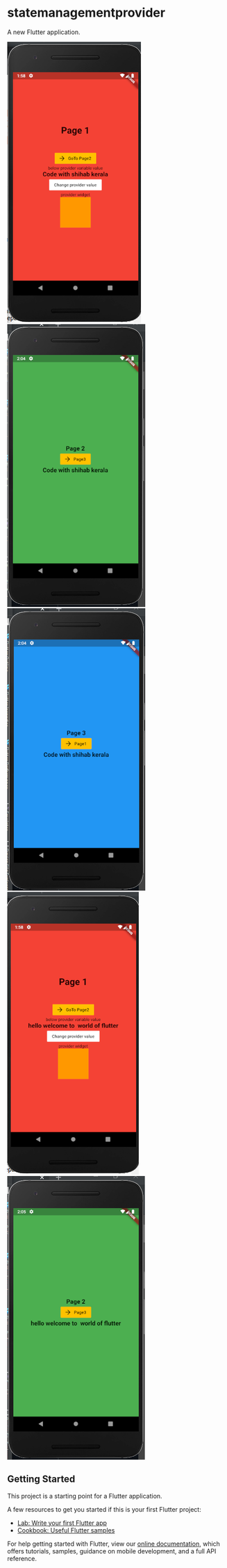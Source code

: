 # statemanagementprovider

A new Flutter application.

![Image description](sample1.PNG)
![Image description](sample1-1.PNG)
![Image description](sample1-2.PNG)
![Image description](sample2.PNG)
![Image description](sample3.PNG)


## Getting Started

This project is a starting point for a Flutter application.

A few resources to get you started if this is your first Flutter project:

- [Lab: Write your first Flutter app](https://flutter.dev/docs/get-started/codelab)
- [Cookbook: Useful Flutter samples](https://flutter.dev/docs/cookbook)

For help getting started with Flutter, view our
[online documentation](https://flutter.dev/docs), which offers tutorials,
samples, guidance on mobile development, and a full API reference.
